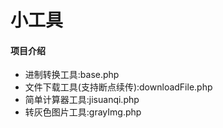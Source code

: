 # 小工具

#### 项目介绍

- 进制转换工具:base.php
- 文件下载工具(支持断点续传):downloadFile.php
- 简单计算器工具:jisuanqi.php
- 转灰色图片工具:grayImg.php





